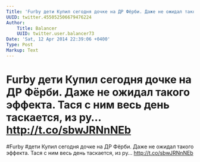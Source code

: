 ```yaml
---
Title: 'Furby дети Купил сегодня дочке на ДР Фёрби. Даже не ожидал такого эффекта. Тася с ним весь день таскается, из ру… http://t.co/sbwJRNnNEb'
UUID: twitter.455052506679476224
Author:
    Title: Balancer
    UUID: twitter.user.balancer73
Date: 'Sat, 12 Apr 2014 22:39:06 +0400'
Type: Post
Markup: Text
---
```


# Furby дети Купил сегодня дочке на ДР Фёрби. Даже не ожидал такого эффекта. Тася с ним весь день таскается, из ру… http://t.co/sbwJRNnNEb

#Furby #дети Купил сегодня дочке на ДР Фёрби. Даже не ожидал
такого эффекта. Тася с ним весь день таскается, из ру…
http://t.co/sbwJRNnNEb